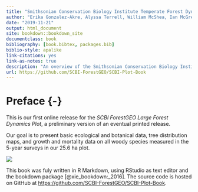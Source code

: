 ```yaml
--- 
title: "Smithsonian Conservation Biology Institute Temperate Forest Dynamics Plot"
author: "Erika Gonzalez-Akre, Alyssa Terrell, William McShea, Ian McGregor, Caroline Kittle, Kristina Anderson-Teixeira"
date: "2019-11-21"
output: html_document
site: bookdown::bookdown_site
documentclass: book
bibliography: [book.bibtex, packages.bib]
biblio-style: apalike
link-citations: yes
link-as-notes: true
description: "An overview of the Smithsonian Conservation Biology Institute's research plot."
url: https://github.com/SCBI-ForestGEO/SCBI-Plot-Book
---
```

# Preface {-}
This is our first online release for the *SCBI ForestGEO Large Forest Dynamics Plot*, a preliminary version of an eventual printed release.  

Our goal is to present basic ecological and botanical data, tree distribution maps, and growth and mortality data on all woody species measured in the 5-year surveys in our 25.6 ha plot.

![ ](maps_figures_tables/ch_1_intro/green.jpg)

This book was fuly written in R Markdown, using RStudio as text editor and the bookdown package [@xie_bookdown:_2016]. The source code is hosted on GitHub at https://github.com/SCBI-ForestGEO/SCBI-Plot-Book. 






